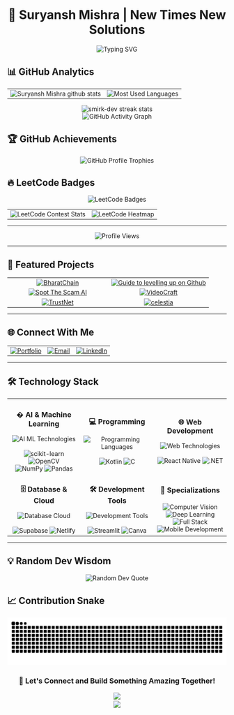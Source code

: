 <h1 align="center">🤖 Suryansh Mishra | New Times New Solutions</h1>

<div align="center">
  <img src="https://readme-typing-svg.herokuapp.com?font=JetBrains+Mono&weight=600&size=35&duration=1000&pause=500&color=B347FF&center=true&vCenter=true&multiline=true&width=800&height=100&lines=AI+Engineer+;Algorithmic+Hobbit" alt="Typing SVG" />
</div>

## 📊 GitHub Analytics

<div align="center">
  <table>
    <tr>
      <td align="center">
        <img height="195px" src="https://github-readme-stats-one-bice.vercel.app/api?username=smirk-dev&show_icons=true&include_all_commits=true&theme=transparent&hide_border=true&title_color=B347FF&icon_color=B347FF&text_color=c9d1d9&bg_color=0d1117&ring_color=B347FF&custom_title=Suryansh's%20GitHub%20Stats" alt="Suryansh Mishra github stats" />
      </td>
      <td align="center">
        <img height="195px" src="https://github-readme-stats-one-bice.vercel.app/api/top-langs/?username=smirk-dev&layout=compact&hide_border=true&title_color=B347FF&text_color=c9d1d9&bg_color=0d1117&langs_count=6&custom_title=Most%20Used%20Languages" alt="Most Used Languages" />
      </td>
    </tr>
  </table>
</div>

<div align="center">
  <img src="https://nirzak-streak-stats.vercel.app/?user=smirk-dev&theme=neon-dark&hide_border=true&stroke=0000&background=0D1117&ring=B347FF&fire=B347FF&currStreakLabel=B347FF&sideNums=B347FF&currStreakNum=FFFFFF&sideLabels=c9d1d9&dates=c9d1d9&excludeDaysLabel=c9d1d9" alt="smirk-dev streak stats" />
</div>

<div align="center">
  <img src="https://github-readme-activity-graph.vercel.app/graph?username=smirk-dev&custom_title=Suryansh's%20GitHub%20Activity%20Graph&bg_color=0D1117&color=B347FF&line=B347FF&point=FFFFFF&area_color=FFFFFF&area=true&hide_border=true" alt="GitHub Activity Graph" />
</div>


## 🏆 GitHub Achievements

<div align="center" style="margin-top: 20px;">
        <img src="https://github-profile-trophy.vercel.app/?username=smirk-dev&theme=aura&no-frame=true&no-bg=false&margin-w=4&row=3&column=6&include_all_commits=true&count_private=true&rank=SECRET,SSS,SS,S,AAA,AA,A,B,C" alt="GitHub Profile Trophies" />
    </div>


## 🔥 LeetCode Badges

<div align="center">
  <div align="center">
        <img src="https://leetcode-badge-showcase.vercel.app/api?username=smirk-dev&theme=black&animated=true" alt="LeetCode Badges" />
  </div>
  <table>
    <tr>
      <td align="center">
        <img src="https://leetcard.jacoblin.cool/smirk-dev?ext=contest" alt="LeetCode Contest Stats" />
      </td>
      <td align="center">
        <img src="https://leetcard.jacoblin.cool/smirk-dev?ext=heatmap" alt="LeetCode Heatmap" />
      </td>
    </tr>
  </table>
</div>

---

<div align="center">
  <img src="https://komarev.com/ghpvc/?username=smirk-dev&label=Profile%20Views&color=B347FF&style=for-the-badge" alt="Profile Views" />
</div>

---

## 🎨 Featured Projects

<div align="center">

<table>
  <tr>
    <td align="center" width="50%">
      <a href="https://github.com/smirk-dev/BharatChain">
        <img src="https://github-readme-stats-sigma-five.vercel.app/api/pin/?username=smirk-dev&repo=BharatChain&theme=dark&title_color=B347FF&text_color=ffffff&bg_color=0d1117&border_color=B347FF" alt="BharatChain" width="100%"/>
      </a>
    </td>
    <td align="center" width="50%">
      <a href="https://github.com/smirk-dev/Guide-to-levelling-up-on-Github">
        <img src="https://github-readme-stats-sigma-five.vercel.app/api/pin/?username=smirk-dev&repo=Guide-to-levelling-up-on-Github&theme=dark&title_color=B347FF&text_color=ffffff&bg_color=0d1117&border_color=B347FF" alt="Guide to levelling up on Github" width="100%"/>
      </a>
    </td>
  </tr>
  <tr>
    <td align="center" width="50%">
      <a href="https://github.com/smirk-dev/Spot-The-Scam-AI">
        <img src="https://github-readme-stats-sigma-five.vercel.app/api/pin/?username=smirk-dev&repo=Spot-The-Scam-AI&theme=dark&title_color=B347FF&text_color=ffffff&bg_color=0d1117&border_color=B347FF" alt="Spot The Scam AI" width="100%"/>
      </a>
    </td>
    <td align="center" width="50%">
      <a href="https://github.com/smirk-dev/VideoCraft">
        <img src="https://github-readme-stats-sigma-five.vercel.app/api/pin/?username=smirk-dev&repo=VideoCraft&theme=dark&title_color=B347FF&text_color=ffffff&bg_color=0d1117&border_color=B347FF" alt="VideoCraft" width="100%"/>
      </a>
    </td>
  </tr>
  <tr>
    <td align="center" width="50%">
      <a href="https://github.com/smirk-dev/TrustNet">
        <img src="https://github-readme-stats-sigma-five.vercel.app/api/pin/?username=smirk-dev&repo=TrustNet&theme=dark&title_color=B347FF&text_color=ffffff&bg_color=0d1117&border_color=B347FF" alt="TrustNet" width="100%"/>
      </a>
    </td>
    <td align="center" width="50%">
      <a href="https://github.com/smirk-dev/celestia-site">
        <img src="https://github-readme-stats-sigma-five.vercel.app/api/pin/?username=smirk-dev&repo=celestia-site&theme=dark&title_color=B347FF&text_color=ffffff&bg_color=0d1117&border_color=B347FF" alt="celestia" width="100%"/>
      </a>
    </td>
  </tr>
</table>

</div>

---

## 🌐 Connect With Me

<div align="center">
  <table>
    <tr>
      <td align="center">
        <a href="https://suryanshmishra.vercel.app" target="_blank">
          <img src="https://img.shields.io/badge/Portfolio-B347FF?style=for-the-badge&logo=firefox&logoColor=white" alt="Portfolio"/>
        </a>
      </td>
      <td align="center">
        <a href="mailto:suryansh.mishra.sm6@gmail.com">
          <img src="https://img.shields.io/badge/Email-B347FF?style=for-the-badge&logo=gmail&logoColor=white" alt="Email"/>
        </a>
      </td>
      <td align="center">
        <a href="https://linkedin.com/in/connectwithsuryanshmishra" target="_blank">
          <img src="https://img.shields.io/badge/LinkedIn-B347FF?style=for-the-badge&logo=linkedin&logoColor=white" alt="LinkedIn"/>
        </a>
      </td>
    </tr>
  </table>
</div>

---

## 🛠️ Technology Stack

<div align="center">
  <table>
    <tr>
      <td align="center" width="33%">
        <h3>� AI & Machine Learning</h3>
        <img src="https://skillicons.dev/icons?i=python,tensorflow,pytorch&theme=dark" alt="AI ML Technologies" />
        <br><br>
        <img src="https://img.shields.io/badge/scikit--learn-F7931E?style=flat&logo=scikit-learn&logoColor=white" alt="scikit-learn"/>
        <img src="https://img.shields.io/badge/OpenCV-5C3EE8?style=flat&logo=opencv&logoColor=white" alt="OpenCV"/>
        <br>
        <img src="https://img.shields.io/badge/NumPy-013243?style=flat&logo=numpy&logoColor=white" alt="NumPy"/>
        <img src="https://img.shields.io/badge/Pandas-150458?style=flat&logo=pandas&logoColor=white" alt="Pandas"/>
      </td>
      <td align="center" width="33%">
        <h3>💻 Programming</h3>
        <img src="https://skillicons.dev/icons?i=python,javascript,typescript,cpp,java,cs&theme=dark" alt="Programming Languages" />
        <br><br>
        <img src="https://img.shields.io/badge/Kotlin-7F52FF?style=flat&logo=kotlin&logoColor=white" alt="Kotlin"/>
        <img src="https://img.shields.io/badge/C-A8B9CC?style=flat&logo=c&logoColor=white" alt="C"/>
      </td>
      <td align="center" width="33%">
        <h3>🌐 Web Development</h3>
        <img src="https://skillicons.dev/icons?i=react,nodejs,express,django,flask,angular&theme=dark" alt="Web Technologies" />
        <br><br>
        <img src="https://img.shields.io/badge/React_Native-20232A?style=flat&logo=react&logoColor=61DAFB" alt="React Native"/>
        <img src="https://img.shields.io/badge/.NET-512BD4?style=flat&logo=dotnet&logoColor=white" alt=".NET"/>
      </td>
    </tr>
    <tr>
      <td align="center" width="33%">
        <h3>🗄️ Database & Cloud</h3>
        <img src="https://skillicons.dev/icons?i=mongodb,postgresql,firebase,vercel,docker&theme=dark" alt="Database Cloud" />
        <br><br>
        <img src="https://img.shields.io/badge/Supabase-3FCF8E?style=flat&logo=supabase&logoColor=white" alt="Supabase"/>
        <img src="https://img.shields.io/badge/Netlify-00C7B7?style=flat&logo=netlify&logoColor=white" alt="Netlify"/>
      </td>
      <td align="center" width="33%">
        <h3>🛠️ Development Tools</h3>
        <img src="https://skillicons.dev/icons?i=git,github,vscode,figma,blender&theme=dark" alt="Development Tools" />
        <br><br>
        <img src="https://img.shields.io/badge/Streamlit-FF4B4B?style=flat&logo=streamlit&logoColor=white" alt="Streamlit"/>
        <img src="https://img.shields.io/badge/Canva-00C4CC?style=flat&logo=canva&logoColor=white" alt="Canva"/>
      </td>
      <td align="center" width="33%">
        <h3>📱 Specializations</h3>
        <div style="margin-top: 20px;">
          <img src="https://img.shields.io/badge/Computer_Vision-B347FF?style=for-the-badge&logoColor=white" alt="Computer Vision"/><br>
          <img src="https://img.shields.io/badge/Deep_Learning-B347FF?style=for-the-badge&logoColor=white" alt="Deep Learning"/><br>
          <img src="https://img.shields.io/badge/Full_Stack-B347FF?style=for-the-badge&logoColor=white" alt="Full Stack"/><br>
          <img src="https://img.shields.io/badge/Mobile_Development-B347FF?style=for-the-badge&logoColor=white" alt="Mobile Development"/>
        </div>
      </td>
    </tr>
  </table>
</div>

---

## 💡 Random Dev Wisdom

<div align="center">
  <img src="https://quotes-github-readme.vercel.app/api?type=horizontal&theme=dark&quote=The%20best%20way%20to%20predict%20the%20future%20is%20to%20invent%20it.&author=Alan%20Kay" alt="Random Dev Quote" />
</div>

## 📈 Contribution Snake

<div align="center">
  <picture>
    <source media="(prefers-color-scheme: dark)" srcset="https://raw.githubusercontent.com/smirk-dev/smirk-dev/output/github-contribution-grid-snake-dark.svg">
    <source media="(prefers-color-scheme: light)" srcset="https://raw.githubusercontent.com/smirk-dev/smirk-dev/output/github-contribution-grid-snake.svg">
    <img alt="github contribution grid snake animation" src="https://raw.githubusercontent.com/smirk-dev/smirk-dev/output/github-contribution-grid-snake.svg">
  </picture>
</div>

<div align="center">
  
### 💬 Let's Connect and Build Something Amazing Together!

<img src="https://user-images.githubusercontent.com/74038190/212284158-e840e285-664b-44d7-b79b-e264b5e54825.gif" width="300">

</div>

<div align="center">
  <img src="https://capsule-render.vercel.app/api?type=waving&color=gradient&customColorList=6,11,20&height=150&section=footer&text=Thanks%20for%20visiting!&fontSize=42&fontColor=fff&animation=twinkling&fontAlignY=75"/>
</div>
